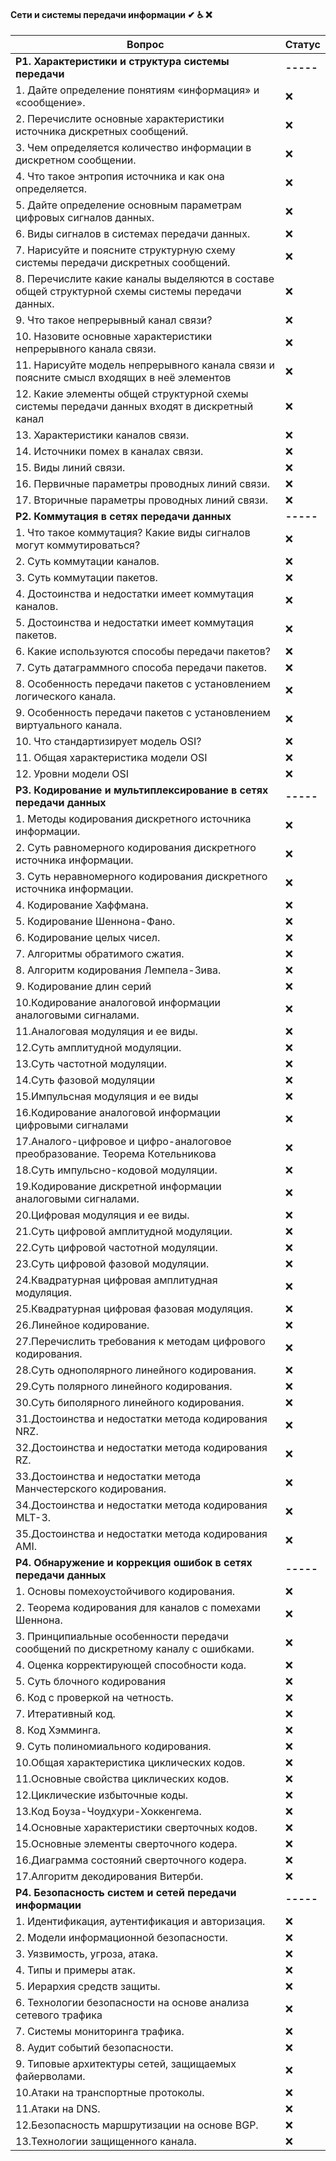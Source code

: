 #### Сети и системы передачи информации ✔ ♿ ❌

| Вопрос                                                       | Статус    |
| ------------------------------------------------------------ | --------- |
| **Р1. Характеристики и структура системы передачи**          | **-----** |
| 1. Дайте определение понятиям «информация» и «сообщение».    | ❌         |
| 2. Перечислите основные характеристики источника дискретных сообщений. | ❌         |
| 3. Чем определяется количество информации в дискретном сообщении. | ❌         |
| 4. Что такое энтропия источника и как она определяется.      | ❌         |
| 5. Дайте определение основным параметрам цифровых сигналов данных. | ❌         |
| 6. Виды сигналов в системах передачи данных.                 | ❌         |
| 7. Нарисуйте и поясните структурную схему системы передачи дискретных сообщений. | ❌         |
| 8. Перечислите какие каналы выделяются в составе общей структурной схемы системы передачи данных. | ❌         |
| 9. Что такое непрерывный канал связи?                        | ❌         |
| 10. Назовите основные характеристики непрерывного канала связи. | ❌         |
| 11. Нарисуйте модель непрерывного канала связи и поясните смысл входящих в неё элементов | ❌         |
| 12. Какие элементы общей структурной схемы системы передачи данных входят в дискретный канал | ❌         |
| 13. Характеристики каналов связи.                            | ❌         |
| 14. Источники помех в каналах связи.                         | ❌         |
| 15. Виды линий связи.                                        | ❌         |
| 16. Первичные параметры проводных линий связи.               | ❌         |
| 17. Вторичные параметры проводных линий связи.               | ❌         |
| **Р2. Коммутация в сетях передачи данных**                   | **-----** |
| 1. Что такое коммутация? Какие виды сигналов могут коммутироваться? | ❌         |
| 2. Суть коммутации каналов.                                  | ❌         |
| 3. Суть коммутации пакетов.                                  | ❌         |
| 4. Достоинства и недостатки имеет коммутация каналов.        | ❌         |
| 5. Достоинства и недостатки имеет коммутация пакетов.        | ❌         |
| 6. Какие используются способы передачи пакетов?              | ❌         |
| 7. Суть датаграммного способа передачи пакетов.              | ❌         |
| 8. Особенность передачи пакетов с установлением логического канала. | ❌         |
| 9. Особенность передачи пакетов с установлением виртуального канала. | ❌         |
| 10. Что стандартизирует модель OSI?                          | ❌         |
| 11. Общая характеристика модели OSI                          | ❌         |
| 12. Уровни модели OSI                                        | ❌         |
| **Р3. Кодирование и мультиплексирование в сетях передачи данных** | **-----** |
| 1. Методы кодирования дискретного источника информации.      | ❌         |
| 2. Суть равномерного кодирования дискретного источника информации. | ❌         |
| 3. Суть неравномерного кодирования дискретного источника информации. | ❌         |
| 4. Кодирование Хаффмана.                                     | ❌         |
| 5. Кодирование Шеннона-Фано.                                 | ❌         |
| 6. Кодирование целых чисел.                                  | ❌         |
| 7. Алгоритмы обратимого сжатия.                              | ❌         |
| 8. Алгоритм кодирования Лемпела-Зива.                        | ❌         |
| 9. Кодирование длин серий                                    | ❌         |
| 10.Кодирование аналоговой информации аналоговыми сигналами.  | ❌         |
| 11.Аналоговая модуляция и ее виды.                           | ❌         |
| 12.Суть амплитудной модуляции.                               | ❌         |
| 13.Суть частотной модуляции.                                 | ❌         |
| 14.Суть фазовой модуляции                                    | ❌         |
| 15.Импульсная модуляция и ее виды                            | ❌         |
| 16.Кодирование аналоговой информации цифровыми сигналами     | ❌         |
| 17.Аналого-цифровое и цифро-аналоговое преобразование. Теорема Котельникова | ❌         |
| 18.Суть импульсно-кодовой модуляции.                         | ❌         |
| 19.Кодирование дискретной информации аналоговыми сигналами.  | ❌         |
| 20.Цифровая модуляция и ее виды.                             | ❌         |
| 21.Суть цифровой амплитудной модуляции.                      | ❌         |
| 22.Суть цифровой частотной модуляции.                        | ❌         |
| 23.Суть цифровой фазовой модуляции.                          | ❌         |
| 24.Квадратурная цифровая амплитудная модуляция.              | ❌         |
| 25.Квадратурная цифровая фазовая модуляция.                  | ❌         |
| 26.Линейное кодирование.                                     | ❌         |
| 27.Перечислить требования к методам цифрового кодирования.   | ❌         |
| 28.Суть однополярного линейного кодирования.                 | ❌         |
| 29.Суть полярного линейного кодирования.                     | ❌         |
| 30.Суть биполярного линейного кодирования.                   | ❌         |
| 31.Достоинства и недостатки метода кодирования NRZ.          | ❌         |
| 32.Достоинства и недостатки метода кодирования RZ.           | ❌         |
| 33.Достоинства и недостатки метода Манчестерского кодирования. | ❌         |
| 34.Достоинства и недостатки метода кодирования MLT-3.        | ❌         |
| 35.Достоинства и недостатки метода кодирования AMI.          | ❌         |
| **Р4. Обнаружение и коррекция ошибок в сетях передачи данных** | **-----** |
| 1. Основы помехоустойчивого кодирования.                     | ❌         |
| 2. Теорема кодирования для каналов с помехами Шеннона.       | ❌         |
| 3. Принципиальные особенности передачи сообщений по дискретному каналу с ошибками. | ❌         |
| 4. Оценка корректирующей способности кода.                   | ❌         |
| 5. Суть блочного кодирования                                 | ❌         |
| 6. Код с проверкой на четность.                              | ❌         |
| 7. Итеративный код.                                          | ❌         |
| 8. Код Хэмминга.                                             | ❌         |
| 9. Суть полиномиального кодирования.                         | ❌         |
| 10.Общая характеристика циклических кодов.                   | ❌         |
| 11.Основные свойства циклических кодов.                      | ❌         |
| 12.Циклические избыточные коды.                              | ❌         |
| 13.Код Боуза-Чоудхури-Хоккенгема.                            | ❌         |
| 14.Основные характеристики сверточных кодов.                 | ❌         |
| 15.Основные элементы сверточного кодера.                     | ❌         |
| 16.Диаграмма состояний сверточного кодера.                   | ❌         |
| 17.Алгоритм декодирования Витерби.                           | ❌         |
| **Р4. Безопасность систем и сетей передачи информации**      | **-----** |
| 1. Идентификация, аутентификация и авторизация.              | ❌         |
| 2. Модели информационной безопасности.                       | ❌         |
| 3. Уязвимость, угроза, атака.                                | ❌         |
| 4. Типы и примеры атак.                                      | ❌         |
| 5. Иерархия средств защиты.                                  | ❌         |
| 6. Технологии безопасности на основе анализа сетевого трафика | ❌         |
| 7. Системы мониторинга трафика.                              | ❌         |
| 8. Аудит событий безопасности.                               | ❌         |
| 9. Типовые архитектуры сетей, защищаемых файерволами.        | ❌         |
| 10.Атаки на транспортные протоколы.                          | ❌         |
| 11.Атаки на DNS.                                             | ❌         |
| 12.Безопасность маршрутизации на основе BGP.                 | ❌         |
| 13.Технологии защищенного канала.                            | ❌         |
